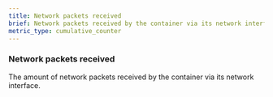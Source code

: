 ```yaml
---
title: Network packets received
brief: Network packets received by the container via its network interface
metric_type: cumulative_counter
---
```

### Network packets received

The amount of network packets received by the container via its network interface.
